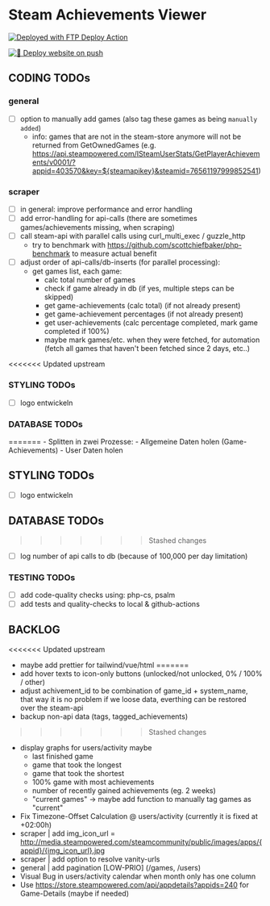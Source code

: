 # Steam Achievements Viewer

[<img alt="Deployed with FTP Deploy Action" src="https://img.shields.io/badge/Deployed With-FTP DEPLOY ACTION-%3CCOLOR%3E?style=for-the-badge&color=0077b6">](https://github.com/SamKirkland/FTP-Deploy-Action)

[![🚀 Deploy website on push](https://github.com/simonfels/playground/actions/workflows/main.yml/badge.svg?branch=main&event=push)](https://github.com/simonfels/playground/actions/workflows/main.yml)

## CODING TODOs

### general
- [ ] option to manually add games (also tag these games as being `manually added`)
  - info: games that are not in the steam-store anymore will not be returned from GetOwnedGames (e.g. https://api.steampowered.com/ISteamUserStats/GetPlayerAchievements/v0001/?appid=403570&key=${steamapikey}&steamid=76561197999852541)

### scraper
- [ ] in general: improve performance and error handling
- [ ] add error-handling for api-calls (there are sometimes games/achievements missing, when scraping)
- [ ] call steam-api with parallel calls using curl_multi_exec / guzzle_http
  - try to benchmark with https://github.com/scottchiefbaker/php-benchmark to measure actual benefit
- [ ] adjust order of api-calls/db-inserts (for parallel processing):
  - get games list, each game:
    - calc total number of games
    - check if game already in db (if yes, multiple steps can be skipped)
    - get game-achievements (calc total) (if not already present)
    - get game-achievement percentages (if not already present)
    - get user-achievements (calc percentage completed, mark game completed if 100%)
    - maybe mark games/etc. when they were fetched, for automation (fetch all games that haven't been fetched since 2 days, etc..)

<<<<<<< Updated upstream
### STYLING TODOs
- [ ] logo entwickeln

### DATABASE TODOs
=======
    - Splitten in zwei Prozesse:
      - Allgemeine Daten holen (Game-Achievements)
      - User Daten holen

## STYLING TODOs
- [ ] logo entwickeln

## DATABASE TODOs
>>>>>>> Stashed changes
- [ ] log number of api calls to db (because of 100,000 per day limitation)

### TESTING TODOs
- [ ] add code-quality checks using: php-cs, psalm
- [ ] add tests and quality-checks to local & github-actions

## BACKLOG
<<<<<<< Updated upstream
- maybe add prettier for tailwind/vue/html
=======
- add hover texts to icon-only buttons (unlocked/not unlocked, 0% / 100% / other)
- adjust achivement_id to be combination of game_id + system_name, that way it is no problem if we loose data, everthing can be restored over the steam-api
- backup non-api data (tags, tagged_achievements)
>>>>>>> Stashed changes
- display graphs for users/activity maybe
  - last finished game
  - game that took the longest
  - game that took the shortest
  - 100% game with most achievements
  - number of recently gained achievements (eg. 2 weeks)
  - "current games" -> maybe add function to manually tag games as "current"
- Fix Timezone-Offset Calculation @ users/activity (currently it is fixed at +02:00h)
- scraper | add img_icon_url = http://media.steampowered.com/steamcommunity/public/images/apps/{appid}/{img_icon_url}.jpg
- scraper | add option to resolve vanity-urls
- general | add pagination [LOW-PRIO] (/games, /users)
- Visual Bug in users/activity calendar when month only has one column
- Use https://store.steampowered.com/api/appdetails?appids=240 for Game-Details (maybe if needed)
